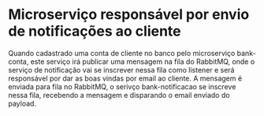 # Microserviço responsável por envio de notificações ao cliente

Quando cadastrado uma conta de cliente no banco pelo microserviço bank-conta, este serviço irá publicar uma mensagem na fila do RabbitMQ, onde o 
serviço de notificação vai se inscrever nessa fila como listener e será responsável por dar as boas vindas por email ao cliente.
A mensagem é enviada para fila no RabbitMQ, o serivço bank-notificacao se inscreve nessa fila, recebendo a mensagem e disparando o email
enviado do payload.
